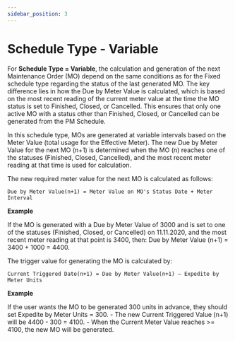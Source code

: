 ```yaml
---
sidebar_position: 3
---
```


# Schedule Type - Variable

For **Schedule Type = Variable**, the calculation and generation of the next Maintenance Order (MO) depend on the same conditions as for the Fixed schedule type regarding the status of the last generated MO. The key difference lies in how the Due by Meter Value is calculated, which is based on the most recent reading of the current meter value at the time the MO status is set to Finished, Closed, or Cancelled. This ensures that only one active MO with a status other than Finished, Closed, or Cancelled can be generated from the PM Schedule.

In this schedule type, MOs are generated at variable intervals based on the Meter Value (total usage for the Effective Meter). The new Due by Meter Value for the next MO (n+1) is determined when the MO (n) reaches one of the statuses (Finished, Closed, Cancelled), and the most recent meter reading at that time is used for calculation.

The new required meter value for the next MO is calculated as follows:

```text
Due by Meter Value(n+1) = Meter Value on MO's Status Date + Meter Interval
```

**Example**

If the MO is generated with a Due by Meter Value of 3000 and is set to one of the statuses (Finished, Closed, or Cancelled) on 11.11.2020, and the most recent meter reading at that point is 3400, then:
    Due by Meter Value (n+1) = 3400 + 1000 = 4400.

The trigger value for generating the MO is calculated by:

```text
Current Triggered Date(n+1) = Due by Meter Value(n+1) – Expedite by Meter Units
```

**Example**

If the user wants the MO to be generated 300 units in advance, they should set Expedite by Meter Units = 300.
    - The new Current Triggered Value (n+1) will be 4400 - 300 = 4100.
    - When the Current Meter Value reaches >= 4100, the new MO will be generated.
